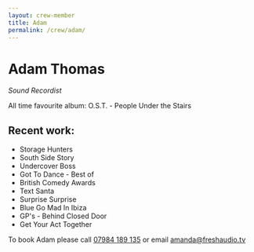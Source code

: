 ```yaml
---
layout: crew-member
title: Adam
permalink: /crew/adam/
---
```


# Adam Thomas
_Sound Recordist_

All time favourite album: O.S.T. - People Under the Stairs

## Recent work:
+ Storage Hunters
+ South Side Story
+ Undercover Boss
+ Got To Dance - Best of
+ British Comedy Awards
+ Text Santa
+ Surprise Surprise
+ Blue Go Mad In Ibiza
+ GP's - Behind Closed Door
+ Get Your Act Together

To book Adam please call [07984 189 135](tel:+447984189135) or email [amanda@freshaudio.tv](mailto:amanda@freshaudio.tv)
